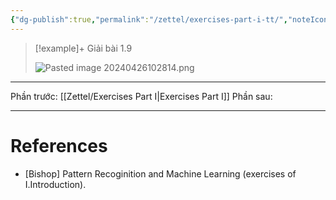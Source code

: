 ```yaml
---
{"dg-publish":true,"permalink":"/zettel/exercises-part-i-tt/","noteIcon":"📝","created":"2024-04-25T23:34:09.516+07:00","updated":"2024-04-26T10:28:17.635+07:00"}
---
```


>[!example]+ Giải bài 1.9
>
>![Pasted image 20240426102814.png](/img/user/Attachment/Pasted%20image%2020240426102814.png)



---

Phần trước: [[Zettel/Exercises Part I\|Exercises Part I]]
Phần sau:

---
# References

- [Bishop] Pattern Recoginition and Machine Learning (exercises of I.Introduction).